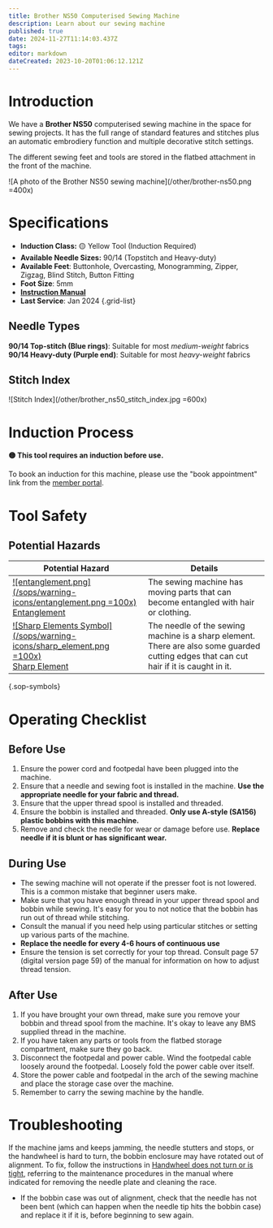 ```yaml
---
title: Brother NS50 Computerised Sewing Machine
description: Learn about our sewing machine
published: true
date: 2024-11-27T11:14:03.437Z
tags: 
editor: markdown
dateCreated: 2023-10-20T01:06:12.121Z
---
```


# Introduction

We have a **Brother NS50** computerised sewing machine in the space for sewing projects. It has the full range of standard features and stitches plus an automatic embrodiery function and multiple decorative stitch settings.

The different sewing feet and tools are stored in the flatbed attachment in the front of the machine.

![A photo of the Brother NS50 sewing machine](/other/brother-ns50.png =400x)

# Specifications

- **Induction Class:** 🟡 Yellow Tool (Induction Required)
- **Available Needle Sizes:** 90/14 (Topstitch and Heavy-duty)
- **Available Feet**: Buttonhole, Overcasting, Monogramming, Zipper, Zigzag, Blind Stitch, Button Fitting
- **Foot Size**: 5mm
- **[Instruction Manual](/tools/brother-ns50-operating-manual.pdf)**
- **Last Service**: Jan 2024
{.grid-list}

## Needle Types

**90/14 Top-stitch (Blue rings)**: Suitable for most *medium-weight* fabrics
**90/14 Heavy-duty (Purple end)**: Suitable for most *heavy-weight* fabrics

## Stitch Index

![Stitch Index](/other/brother_ns50_stitch_index.jpg =600x)

# Induction Process

**🟡 This tool requires an induction before use.**

To book an induction for this machine, please use the "book appointment" link from the [member portal](https://portal.brisbanemaker.space/).

# Tool Safety

## Potential Hazards

|Potential Hazard|Details|
|---|---|
|[![entanglement.png](/sops/warning-icons/entanglement.png =100x)<div>Entanglement</div>](#)|The sewing machine has moving parts that can become entangled with hair or clothing.|
|[![Sharp Elements Symbol](/sops/warning-icons/sharp_element.png =100x)<div>Sharp Element</div>](#)|The needle of the sewing machine is a sharp element. There are also some guarded cutting edges that can cut hair if it is caught in it.|
{.sop-symbols}

# Operating Checklist

## Before Use

1. Ensure the power cord and footpedal have been plugged into the machine.
2. Ensure that a needle and sewing foot is installed in the machine. **Use the appropriate needle for your fabric and thread.**
3. Ensure that the upper thread spool is installed and threaded.
4. Ensure the bobbin is installed and threaded. **Only use A-style (SA156) plastic bobbins with this machine.**
5. Remove and check the needle for wear or damage before use. **Replace needle if it is blunt or has significant wear.**

## During Use

- The sewing machine will not operate if the presser foot is not lowered. This is a common mistake that beginner users make.
- Make sure that you have enough thread in your upper thread spool and bobbin while sewing. It's easy for you to not notice that the bobbin has run out of thread while stitching.
- Consult the manual if you need help using particular stitches or setting up various parts of the machine.
- **Replace the needle for every 4-6 hours of continuous use**
- Ensure the tension is set correctly for your top thread. Consult page 57 (digital version page 59) of the manual for information on how to adjust thread tension.

## After Use

1. If you have brought your own thread, make sure you remove your bobbin and thread spool from the machine. It's okay to leave any BMS supplied thread in the machine.
2. If you have taken any parts or tools from the flatbed storage compartment, make sure they go back.
3. Disconnect the footpedal and power cable. Wind the footpedal cable loosely around the footpedal. Loosely fold the power cable over itself.
4. Store the power cable and footpedal in the arch of the sewing machine and place the storage case over the machine.
5. Remember to carry the sewing machine by the handle.

# Troubleshooting

If the machine jams and keeps jamming, the needle stutters and stops, or the handwheel is hard to turn, the bobbin enclosure may have rotated out of alignment. To fix, follow the instructions in [Handwheel does not turn or is tight](https://help.brother-usa.com/app/answers/detail/a_id/65109/~/handwheel-does-not-turn-or-is-tight), referring to the maintenance procedures in the manual where indicated for removing the needle plate and cleaning the race.

- If the bobbin case was out of alignment, check that the needle has not been bent (which can happen when the needle tip hits the bobbin case) and replace it if it is, before beginning to sew again.